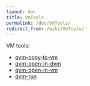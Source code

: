```yaml
---
layout: doc
title: VmTools
permalink: /doc/VmTools/
redirect_from: /wiki/VmTools/
---
```


VM tools:

-   [qvm-copy-to-vm](/doc/VmTools/QvmCopyToVm/)
-   [qvm-open-in-dvm](/doc/VmTools/QvmOpenInDvm/)
-   [qvm-open-in-vm](/doc/VmTools/QvmOpenInVm/)
-   [qvm-run](/doc/VmTools/QvmRun/)

